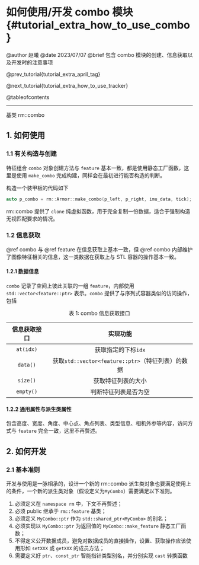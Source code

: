 如何使用/开发 combo 模块 {#tutorial_extra_how_to_use_combo}
============

@author 赵曦
@date 2023/07/07
@brief 包含 combo 模块的创建、信息获取以及开发时的注意事项

@prev_tutorial{tutorial_extra_april_tag}

@next_tutorial{tutorial_extra_how_to_use_tracker}

@tableofcontents

------

基类 rm::combo

## 1. 如何使用

### 1.1 有关构造与创建

特征组合 `combo` 对象创建方法与 `feature` 基本一致，都是使用静态工厂函数，这里是使用 `make_combo` 完成构建，同样会在最初进行能否构造的判断。

构造一个装甲板的代码如下

```cpp
auto p_combo = rm::Armor::make_combo(p_left, p_right, imu_data, tick);
```

rm::combo 提供了 `clone` 纯虚拟函数，用于完全复制一份数据，适合于强制构造无视匹配要求的情况。

### 1.2 信息获取

@ref combo 与 @ref feature 在信息获取上基本一致，但 @ref combo 内部维护了图像特征相关的信息，这一类数据在获取上与 STL 容器的操作基本一致。

#### 1.2.1 数据信息

`combo` 记录了空间上彼此关联的一组 `feature`，内部使用 `std::vector<feature::ptr>` 表示。`combo` 提供了与序列式容器类似的访问操作，包括

<center>

表 1: combo 信息获取接口

| 信息获取接口 |                     实现功能                      |
| :----------: | :-----------------------------------------------: |
|  `at(idx)`   |                获取指定的下标`idx`                |
|   `data()`   | 获取`std::vector<feature::ptr>`（特征列表）的数据 |
|   `size()`   |                获取特征列表的大小                 |
|  `empty()`   |               判断特征列表是否为空                |

</center>

#### 1.2.2 通用属性与派生类属性

包含高度、宽度、角度、中心点、角点列表、类型信息、相机外参等内容，访问方式与 `feature` 完全一致，这里不再赘述。

## 2. 如何开发

### 2.1 基本准则

开发与使用是一脉相承的，设计一个新的 rm::combo 派生类对象也要满足使用上的条件，一个新的派生类对象（假设定义为`MyCombo`）需要满足以下准则。

1. 必须定义在 `namespace rm` 中，下文不再赘述；
2. 必须 public 继承于 `rm::feature` 基类；
3. 必须定义 `MyCombo::ptr` 作为 `std::shared_ptr<MyCombo>` 的别名；
4. 必须实现以 `MyCombo::ptr` 为返回值的 `MyCombo::make_feature` 静态工厂函数；
5. 不得定义公开数据成员，避免对数据成员的直接操作，设置、获取操作应该使用形如 `setXXX` 或 `getXXX` 的成员方法；
6. 需要定义好 `ptr`、`const_ptr` 智能指针类型别名，并分别实现 `cast` 转换函数
